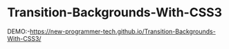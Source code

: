 # Transition-Backgrounds-With-CSS3
DEMO:-https://new-programmer-tech.github.io/Transition-Backgrounds-With-CSS3/
